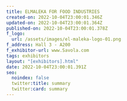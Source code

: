 ```yaml
---
title: ELMALEKA FOR FOOD INDUSTRIES
created-on: 2022-10-04T23:00:01.346Z
updated-on: 2022-10-04T23:00:01.364Z
published-on: 2022-10-04T23:00:01.378Z
f_logo:
  url: /assets/images/el-maleka-logo-01.png
f_address: Hall 3 - A200
f_exhibitor-url: www.Savola.com
tags: exhibitors
layout: "[exhibitors].html"
date: 2022-10-04T23:00:01.391Z
seo:
  noindex: false
  twitter:title: summary
  twitter:card: summary
---
```

